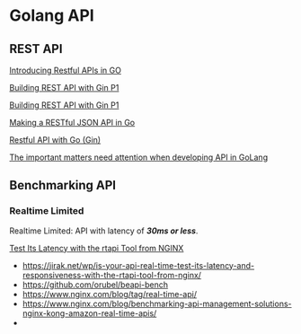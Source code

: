 # Golang API

## REST API

[]()

[Introducing Restful APIs in GO](https://adityagoel123.medium.com/benchmarking-in-go-aaa56a6e2dba)

[Building REST API with Gin P1](https://medium.com/@wattanai.tha/go-tutorial-series-ep-1-building-rest-api-with-gin-7c17c7ab1d5b)

[Building REST API with Gin P1](https://medium.com/@wattanai.tha/go-tutorial-series-ep-2-persisting-api-data-with-gorm-c89103cd266b)

[Making a RESTful JSON API in Go](https://thenewstack.io/make-a-restful-json-api-go/)

[Restful API with Go (Gin)](https://kuzeykose.medium.com/restful-api-with-go-gin-80abb49a226c)

[The important matters need attention when developing API in GoLang](https://medium.com/@fratatmaca_20644/the-important-matters-need-attention-when-developing-api-in-golang-4e4c209cfdcd)

## Benchmarking API

### Realtime Limited

Realtime Limited: API with latency of ***30ms or less***.

[Test Its Latency with the rtapi Tool from NGINX](https://www.nginx.com/blog/api-real-time-test-latency-responsiveness-nginx-rtapi-tool/)

- https://jirak.net/wp/is-your-api-real-time-test-its-latency-and-responsiveness-with-the-rtapi-tool-from-nginx/
- https://github.com/orubel/beapi-bench
- https://www.nginx.com/blog/tag/real-time-api/
- https://www.nginx.com/blog/benchmarking-api-management-solutions-nginx-kong-amazon-real-time-apis/
- 

